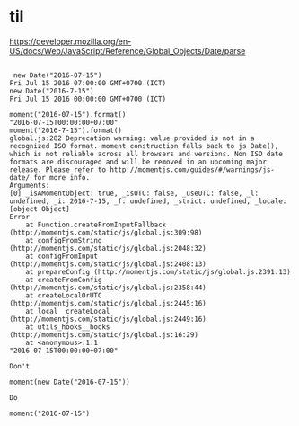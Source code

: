 # til

https://developer.mozilla.org/en-US/docs/Web/JavaScript/Reference/Global_Objects/Date/parse


```Given a date string of "March 7, 2014", parse() assumes a local time zone, but given an ISO format such as "2014-03-07" it will assume a time zone of UTC (ES5 and ECMAScript 2015). Therefore Date objects produced using those strings may represent different moments in time depending on the version of ECMAScript supported unless the system is set with a local time zone of UTC. This means that two date strings that appear equivalent may result in two different values depending on the format of the string that is being converted.
```
  
```
 new Date("2016-07-15")
Fri Jul 15 2016 07:00:00 GMT+0700 (ICT)
new Date("2016-7-15")
Fri Jul 15 2016 00:00:00 GMT+0700 (ICT)
```

```
moment("2016-07-15").format()
"2016-07-15T00:00:00+07:00"
moment("2016-7-15").format()
global.js:282 Deprecation warning: value provided is not in a recognized ISO format. moment construction falls back to js Date(), which is not reliable across all browsers and versions. Non ISO date formats are discouraged and will be removed in an upcoming major release. Please refer to http://momentjs.com/guides/#/warnings/js-date/ for more info.
Arguments: 
[0] _isAMomentObject: true, _isUTC: false, _useUTC: false, _l: undefined, _i: 2016-7-15, _f: undefined, _strict: undefined, _locale: [object Object]
Error
    at Function.createFromInputFallback (http://momentjs.com/static/js/global.js:309:98)
    at configFromString (http://momentjs.com/static/js/global.js:2048:32)
    at configFromInput (http://momentjs.com/static/js/global.js:2408:13)
    at prepareConfig (http://momentjs.com/static/js/global.js:2391:13)
    at createFromConfig (http://momentjs.com/static/js/global.js:2358:44)
    at createLocalOrUTC (http://momentjs.com/static/js/global.js:2445:16)
    at local__createLocal (http://momentjs.com/static/js/global.js:2449:16)
    at utils_hooks__hooks (http://momentjs.com/static/js/global.js:16:29)
    at <anonymous>:1:1
"2016-07-15T00:00:00+07:00"
```

`Don't`

```
moment(new Date("2016-07-15"))
```

`Do`

```
moment("2016-07-15")
```
